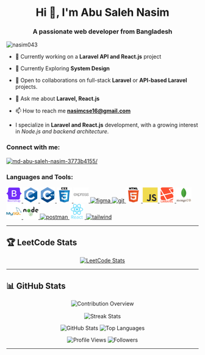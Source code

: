 <h1 align="center">Hi 👋, I'm Abu Saleh Nasim</h1>
<h3 align="center">A passionate web developer from Bangladesh</h3>

<p align="left"> <img src="https://komarev.com/ghpvc/?username=nasim043&label=Profile%20views&color=0e75b6&style=flat" alt="nasim043" /> </p>

- 🔭 Currently working on a **Laravel API and React.js** project

- 🌱 Currently Exploring **System Design**

- 👯 Open to collaborations on full-stack **Laravel** or **API-based Laravel** projects.

- 💬 Ask me about **Laravel, React.js**

- 📫 How to reach me **nasimcse16@gmail.com**
  
- I specialize in **Laravel and React.js** development, with a growing interest in *Node.js and backend architecture*.

<h3 align="left">Connect with me:</h3>
<p align="left">
<a href="https://linkedin.com/in/md-abu-saleh-nasim/" target="blank"><img align="center" src="https://raw.githubusercontent.com/rahuldkjain/github-profile-readme-generator/master/src/images/icons/Social/linked-in-alt.svg" alt="md-abu-saleh-nasim-3773b4155/" height="30" width="40" /></a>
</p>

<h3 align="left">Languages and Tools:</h3>
<p align="left"> <a href="https://getbootstrap.com" target="_blank" rel="noreferrer"> <img src="https://raw.githubusercontent.com/devicons/devicon/master/icons/bootstrap/bootstrap-plain-wordmark.svg" alt="bootstrap" width="40" height="40"/> </a> <a href="https://www.cprogramming.com/" target="_blank" rel="noreferrer"> <img src="https://raw.githubusercontent.com/devicons/devicon/master/icons/c/c-original.svg" alt="c" width="40" height="40"/> </a> <a href="https://www.w3schools.com/cpp/" target="_blank" rel="noreferrer"> <img src="https://raw.githubusercontent.com/devicons/devicon/master/icons/cplusplus/cplusplus-original.svg" alt="cplusplus" width="40" height="40"/> </a> <a href="https://www.w3schools.com/css/" target="_blank" rel="noreferrer"> <img src="https://raw.githubusercontent.com/devicons/devicon/master/icons/css3/css3-original-wordmark.svg" alt="css3" width="40" height="40"/> </a> <a href="https://expressjs.com" target="_blank" rel="noreferrer"> <img src="https://raw.githubusercontent.com/devicons/devicon/master/icons/express/express-original-wordmark.svg" alt="express" width="40" height="40"/> </a> <a href="https://www.figma.com/" target="_blank" rel="noreferrer"> <img src="https://www.vectorlogo.zone/logos/figma/figma-icon.svg" alt="figma" width="40" height="40"/> </a> <a href="https://git-scm.com/" target="_blank" rel="noreferrer"> <img src="https://www.vectorlogo.zone/logos/git-scm/git-scm-icon.svg" alt="git" width="40" height="40"/> </a> <a href="https://www.w3.org/html/" target="_blank" rel="noreferrer"> <img src="https://raw.githubusercontent.com/devicons/devicon/master/icons/html5/html5-original-wordmark.svg" alt="html5" width="40" height="40"/> </a> <a href="https://developer.mozilla.org/en-US/docs/Web/JavaScript" target="_blank" rel="noreferrer"> <img src="https://raw.githubusercontent.com/devicons/devicon/master/icons/javascript/javascript-original.svg" alt="javascript" width="40" height="40"/> </a> <a href="https://laravel.com/" target="_blank" rel="noreferrer"> <img src="https://raw.githubusercontent.com/devicons/devicon/master/icons/laravel/laravel-plain-wordmark.svg" alt="laravel" width="40" height="40"/> </a> <a href="https://www.mongodb.com/" target="_blank" rel="noreferrer"> <img src="https://raw.githubusercontent.com/devicons/devicon/master/icons/mongodb/mongodb-original-wordmark.svg" alt="mongodb" width="40" height="40"/> </a> <a href="https://www.mysql.com/" target="_blank" rel="noreferrer"> <img src="https://raw.githubusercontent.com/devicons/devicon/master/icons/mysql/mysql-original-wordmark.svg" alt="mysql" width="40" height="40"/> </a> <a href="https://nodejs.org" target="_blank" rel="noreferrer"> <img src="https://raw.githubusercontent.com/devicons/devicon/master/icons/nodejs/nodejs-original-wordmark.svg" alt="nodejs" width="40" height="40"/> </a> <a href="https://postman.com" target="_blank" rel="noreferrer"> <img src="https://www.vectorlogo.zone/logos/getpostman/getpostman-icon.svg" alt="postman" width="40" height="40"/> </a> <a href="https://reactjs.org/" target="_blank" rel="noreferrer"> <img src="https://raw.githubusercontent.com/devicons/devicon/master/icons/react/react-original-wordmark.svg" alt="react" width="40" height="40"/> </a> <a href="https://tailwindcss.com/" target="_blank" rel="noreferrer"> <img src="https://www.vectorlogo.zone/logos/tailwindcss/tailwindcss-icon.svg" alt="tailwind" width="40" height="40"/> </a> </p>

---
## 🏆 **LeetCode Stats**

<p align="center">
 <a href="https://leetcode.com/nasim043" target="_blank">
  <img src="https://leetcard.jacoblin.cool/nasim043" alt="LeetCode Stats">
  </a>
</p>

---

## 📊 **GitHub Stats**

<p align="center">
  <img src="https://github-profile-summary-cards.vercel.app/api/cards/profile-details?username=nasim043&theme=github_dark" alt="Contribution Overview" />
</p>

<p align="center">
<img align="center" src="https://github-readme-streak-stats-eight.vercel.app/?user=nasim043&theme=react" width="51%" alt="Streak Stats" />
</p>

<p align="center">
  <img src="https://github-readme-stats.vercel.app/api?username=nasim043&show_icons=true&theme=radical&count_private=true" alt="GitHub Stats" />
  <img src="https://github-readme-stats.vercel.app/api/top-langs/?username=nasim043&layout=compact&theme=radical" alt="Top Languages" />
</p>

<p align="center">
  <img src="https://komarev.com/ghpvc/?username=nasim043&label=Profile%20Views&color=0e75b6&style=flat-square" alt="Profile Views" />
  <img src="https://img.shields.io/github/followers/nasim043?style=social" alt="Followers" />
</p>

---

